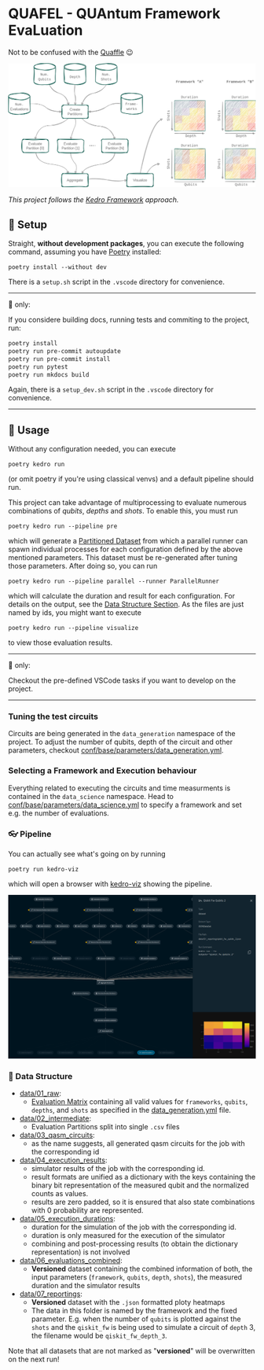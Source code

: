 # QUAFEL - QUAntum Framework EvaLuation

Not to be confused with the [Quaffle](https://harrypotter.fandom.com/wiki/Quaffle) :wink:

![Overview](docs/overview.png)

*This project follows the [Kedro Framework](https://kedro.org/) approach.*

## :hammer: Setup

Straight, **without development packages**, you can execute the following command, assuming you have [Poetry](https://python-poetry.org/) installed:
```
poetry install --without dev
```
There is a ```setup.sh``` script in the ```.vscode``` directory for convenience.

***

:construction: only:

If you considere building docs, running tests and commiting to the project, run:
```
poetry install
poetry run pre-commit autoupdate
poetry run pre-commit install
poetry run pytest
poetry run mkdocs build
```
Again, there is a ```setup_dev.sh``` script in the ```.vscode``` directory for convenience.

***

## :rocket: Usage

Without any configuration needed, you can execute
```
poetry kedro run
```
(or omit poetry if you're using classical venvs) and a default pipeline should run.

This project can take advantage of multiprocessing to evaluate numerous combinations of *qubits*, *depths* and *shots*.
To enable this, you must run
```
poetry kedro run --pipeline pre
```
which will generate a [Partitioned Dataset]() from which a parallel runner can spawn individual processes for each configuration defined by the above mentioned parameters.
This dataset must be re-generated after tuning those parameters.
After doing so, you can run
```
poetry kedro run --pipeline parallel --runner ParallelRunner
```
which will calculate the duration and result for each configuration.
For details on the output, see the [Data Structure Section](#floppy_disk-data-structure).
As the files are just named by ids, you might want to execute
```
poetry kedro run --pipeline visualize
```
to view those evaluation results.

***
:construction: only:

Checkout the pre-defined VSCode tasks if you want to develop on the project.

***
### Tuning the test circuits

Circuits are being generated in the ```data_generation``` namespace of the project.
To adjust the number of qubits, depth of the circuit and other parameters, checkout [conf/base/parameters/data_generation.yml](/conf/base/parameters/data_generation.yml).

### Selecting a Framework and Execution behaviour

Everything related to executing the circuits and time measurments is contained in the ```data_science``` namespace.
Head to [conf/base/parameters/data_science.yml](/conf/base/parameters/data_science.yml) to specify a framework and set e.g. the number of evaluations.

### :eyeglasses: Pipeline

You can actually see what's going on by running
```
poetry run kedro-viz
```
which will open a browser with [kedro-viz](https://github.com/kedro-org/kedro-viz) showing the pipeline.

![kedro-viz view of the pipeline](docs/kedro_view.png)

### :floppy_disk: Data Structure

- [data/01_raw](data/01_raw):
  - [Evaluation Matrix](data/01_raw/dataset.json) containing all valid values for ```frameworks```, ```qubits```, ```depths```, and ```shots``` as specified in the [data_generation.yml](conf/base/parameters/data_generation.yml) file.
- [data/02_intermediate](data/02_intermediate):
  - Evaluation Partitions split into single ```.csv``` files
- [data/03_qasm_circuits](data/03_qasm_circuits/):
  - as the name suggests, all generated qasm circuits for the job with the corresponding id
- [data/04_execution_results](data/04_execution_results/):
  - simulator results of the job with the corresponding id.
  - result formats are unified as a dictionary with the keys containing the binary bit representation of the measured qubit and the normalized counts as values.
  - results are zero padded, so it is ensured that also state combinations with $0$ probability are represented.
- [data/05_execution_durations](data/05_execution_durations/):
  - duration for the simulation of the job with the corresponding id.
  - duration is only measured for the execution of the simulator
  - combining and post-processing results (to obtain the dictionary representation) is not involved
- [data/06_evaluations_combined](data/06_evaluations_combined/):
  - **Versioned** dataset containing the combined information of both, the input parameters (```framework```, ```qubits```, ```depth```, ```shots```), the measured duration and the simulator results
- [data/07_reportings](data/07_reporting):
  - **Versioned** dataset with the ```.json``` formatted ploty heatmaps
  - The data in this folder is named by the framework and the fixed parameter. E.g. when the number of ```qubits``` is plotted against the ```shots``` and the ```qiskit_fw``` is being used to simulate a circuit of ```depth``` $3$, the filename would be ```qiskit_fw_depth_3```.

Note that all datasets that are not marked as "**versioned**" will be overwritten on the next run!